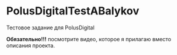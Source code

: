 # PolusDigitalTestABalykov
Тестовое задание для PolusDigital

**Обязательно!!!** посмотрите видео, которое я прилагаю вместо описания проекта.
